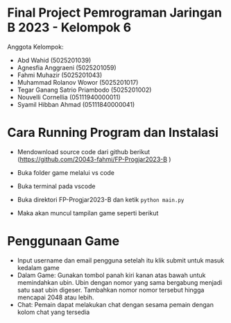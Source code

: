 # Final Project Pemrograman Jaringan B 2023 - Kelompok 6
Anggota Kelompok:<br>
- Abd Wahid (5025201039)<br>
- Agnesfia Anggraeni (5025201059)<br>
- Fahmi Muhazir (5025201043)<br>
- Muhammad Rolanov Wowor (5025201017)<br>
- Tegar Ganang Satrio Priambodo	(5025201002)<br>
- Nouvelli Cornellia (05111940000011)<br>
- Syamil Hibban Ahmad (05111840000041)<br>

# Cara Running Program dan Instalasi
- Mendownload source code dari github berikut (https://github.com/20043-fahmi/FP-Progjar2023-B )
- Buka folder game melalui vs code
- Buka terminal pada vscode
  
- Buka direktori FP-Progjar2023-B dan ketik `python main.py`
- Maka akan muncul tampilan game seperti berikut

# Penggunaan Game
- Input username dan email pengguna setelah itu klik submit untuk masuk kedalam game
- Dalam Game: Gunakan tombol panah kiri kanan atas bawah untuk memindahkan ubin. Ubin dengan nomor yang sama bergabung menjadi satu saat ubin digeser.  Tambahkan nomor nomor tersebut hingga mencapai 2048 atau lebih.
- Chat:
Pemain dapat melakukan chat dengan sesama pemain dengan kolom chat yang tersedia
